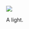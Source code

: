 ![](https://db-feed.s3.amazonaws.com/legacy/382B1E93_09F2_4082_8DAC_212C02699034-1581030542565.jpeg)

A light.
